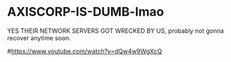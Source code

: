 # AXISCORP-IS-DUMB-lmao
YES THEIR NETWORK SERVERS GOT WRECKED BY US, probably not gonna recover anytime soon. 

#https://www.youtube.com/watch?v=dQw4w9WgXcQ
